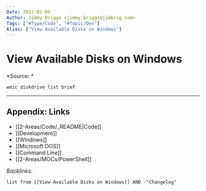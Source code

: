 ```yaml
---
Date: 2022-02-09
Author: Jimmy Briggs <jimmy.briggs@jimbrig.com>
Tags: ["#Type/Code", "#Topic/Dev"]
Alias: ["View Available Disks on Windows"]
---
```


# View Available Disks on Windows

*Source: *

```powershell
wmic diskdrive list brief
```

***

## Appendix: Links

- [[2-Areas/Code/_README|Code]]
- [[Development]]
- [[Windows]]
- [[Microsoft DOS]]
- [[Command Line]]
- [[2-Areas/MOCs/PowerShell]]

*Backlinks:*

```dataview
list from [[View Available Disks on Windows]] AND -"Changelog"
```